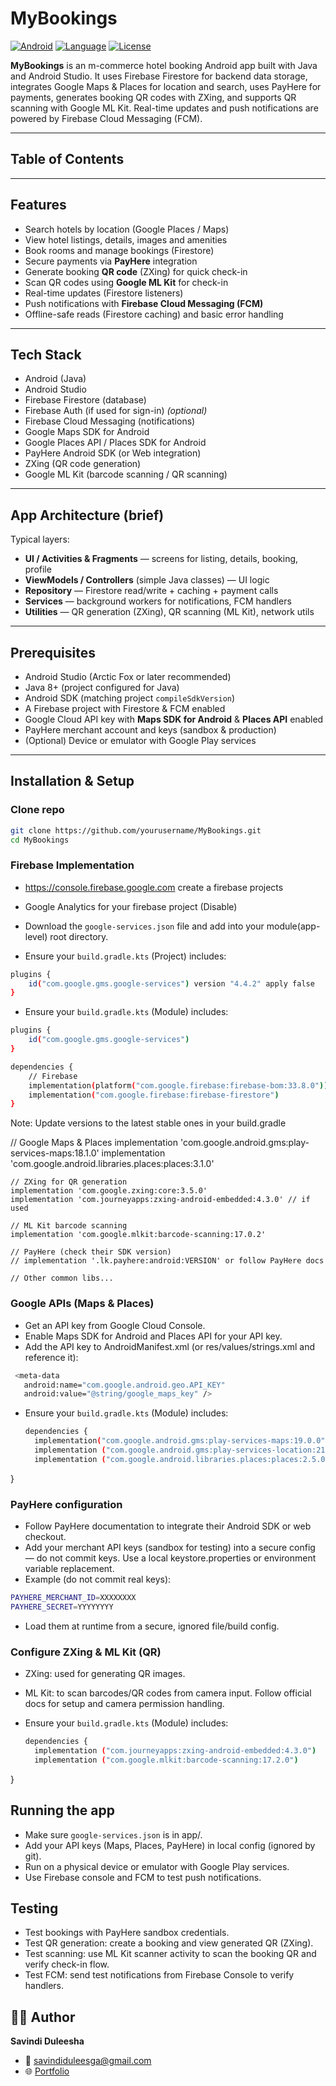 # MyBookings

[![Android](https://img.shields.io/badge/platform-Android-brightgreen)]()
[![Language](https://img.shields.io/badge/language-Java-orange)]()
[![License](https://img.shields.io/badge/license-MIT-blue)]()

**MyBookings** is an m-commerce hotel booking Android app built with Java and Android Studio. It uses Firebase Firestore for backend data storage, integrates Google Maps & Places for location and search, uses PayHere for payments, generates booking QR codes with ZXing, and supports QR scanning with Google ML Kit. Real-time updates and push notifications are powered by Firebase Cloud Messaging (FCM).

---

## Table of Contents


---

## Features

- Search hotels by location (Google Places / Maps)  
- View hotel listings, details, images and amenities  
- Book rooms and manage bookings (Firestore)  
- Secure payments via **PayHere** integration  
- Generate booking **QR code** (ZXing) for quick check-in  
- Scan QR codes using **Google ML Kit** for check-in  
- Real-time updates (Firestore listeners)  
- Push notifications with **Firebase Cloud Messaging (FCM)**  
- Offline-safe reads (Firestore caching) and basic error handling

---


## Tech Stack

- Android (Java)  
- Android Studio  
- Firebase Firestore (database)  
- Firebase Auth (if used for sign-in) *(optional)*  
- Firebase Cloud Messaging (notifications)  
- Google Maps SDK for Android  
- Google Places API / Places SDK for Android  
- PayHere Android SDK (or Web integration)  
- ZXing (QR code generation)  
- Google ML Kit (barcode scanning / QR scanning)

---

## App Architecture (brief)

Typical layers:
- **UI / Activities & Fragments** — screens for listing, details, booking, profile  
- **ViewModels / Controllers** (simple Java classes) — UI logic  
- **Repository** — Firestore read/write + caching + payment calls  
- **Services** — background workers for notifications, FCM handlers  
- **Utilities** — QR generation (ZXing), QR scanning (ML Kit), network utils

---

## Prerequisites

- Android Studio (Arctic Fox or later recommended)  
- Java 8+ (project configured for Java)  
- Android SDK (matching project `compileSdkVersion`)  
- A Firebase project with Firestore & FCM enabled  
- Google Cloud API key with **Maps SDK for Android** & **Places API** enabled  
- PayHere merchant account and keys (sandbox & production)  
- (Optional) Device or emulator with Google Play services

---

## Installation & Setup

### Clone repo
```bash
git clone https://github.com/yourusername/MyBookings.git
cd MyBookings

````

### Firebase Implementation

- https://console.firebase.google.com create a firebase projects
- Google Analytics for your firebase project (Disable)
- Download the `google-services.json` file and add into your module(app-level) root directory.

- Ensure your `build.gradle.kts` (Project) includes:

```bash
plugins {
    id("com.google.gms.google-services") version "4.4.2" apply false
}
```
- Ensure your `build.gradle.kts` (Module) includes:

```bash
plugins {
    id("com.google.gms.google-services")
}

dependencies {
    // Firebase
    implementation(platform("com.google.firebase:firebase-bom:33.8.0"))
    implementation("com.google.firebase:firebase-firestore")    
}
````
Note: Update versions to the latest stable ones in your build.gradle

// Google Maps & Places
    implementation 'com.google.android.gms:play-services-maps:18.1.0'
    implementation 'com.google.android.libraries.places:places:3.1.0'

    // ZXing for QR generation
    implementation 'com.google.zxing:core:3.5.0'
    implementation 'com.journeyapps:zxing-android-embedded:4.3.0' // if used

    // ML Kit barcode scanning
    implementation 'com.google.mlkit:barcode-scanning:17.0.2'

    // PayHere (check their SDK version)
    // implementation '.lk.payhere:android:VERSION' or follow PayHere docs

    // Other common libs...

### Google APIs (Maps & Places)

- Get an API key from Google Cloud Console.
- Enable Maps SDK for Android and Places API for your API key.
- Add the API key to AndroidManifest.xml (or res/values/strings.xml and reference it):

 ````bash
  <meta-data
    android:name="com.google.android.geo.API_KEY"
    android:value="@string/google_maps_key" />
````
- Ensure your `build.gradle.kts` (Module) includes:
  ````bash
  dependencies {
    implementation("com.google.android.gms:play-services-maps:19.0.0")
    implementation ("com.google.android.gms:play-services-location:21.3.0")
    implementation ("com.google.android.libraries.places:places:2.5.0")
}

### PayHere configuration

- Follow PayHere documentation to integrate their Android SDK or web checkout.
- Add your merchant API keys (sandbox for testing) into a secure config — do not commit keys. Use a local keystore.properties or environment variable replacement.
- Example (do not commit real keys):

````bash
PAYHERE_MERCHANT_ID=XXXXXXXX
PAYHERE_SECRET=YYYYYYYY
````
- Load them at runtime from a secure, ignored file/build config.
  

### Configure ZXing & ML Kit (QR)

- ZXing: used for generating QR images.
- ML Kit: to scan barcodes/QR codes from camera input. Follow official docs for setup and camera permission handling.

- Ensure your `build.gradle.kts` (Module) includes:
  ````bash
  dependencies {
    implementation ("com.journeyapps:zxing-android-embedded:4.3.0")
    implementation ("com.google.mlkit:barcode-scanning:17.2.0")
}

## Running the app

- Make sure `google-services.json` is in app/.
- Add your API keys (Maps, Places, PayHere) in local config (ignored by git).
- Run on a physical device or emulator with Google Play services.
- Use Firebase console and FCM to test push notifications.

## Testing
- Test bookings with PayHere sandbox credentials.
- Test QR generation: create a booking and view generated QR (ZXing).
- Test scanning: use ML Kit scanner activity to scan the booking QR and verify check-in flow.
- Test FCM: send test notifications from Firebase Console to verify handlers.

## 👩‍💻 Author
**Savindi Duleesha**  
 - 📧 savindiduleesga@gmail.com
 - 🌐 [Portfolio](https://savindi2003.github.io/my-portfolio/)

